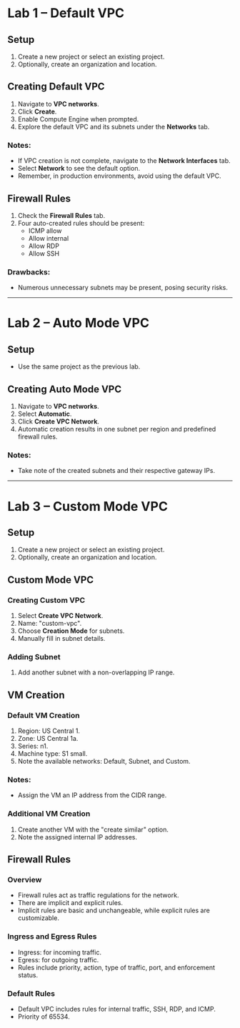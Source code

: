# Lab 1 – Default VPC

## Setup
1. Create a new project or select an existing project.
2. Optionally, create an organization and location.

## Creating Default VPC
1. Navigate to **VPC networks**.
2. Click **Create**.
3. Enable Compute Engine when prompted.
4. Explore the default VPC and its subnets under the **Networks** tab.

### Notes:
- If VPC creation is not complete, navigate to the **Network Interfaces** tab.
- Select **Network** to see the default option.
- Remember, in production environments, avoid using the default VPC.

## Firewall Rules
1. Check the **Firewall Rules** tab.
2. Four auto-created rules should be present:
    - ICMP allow
    - Allow internal
    - Allow RDP
    - Allow SSH

### Drawbacks:
- Numerous unnecessary subnets may be present, posing security risks.

---

# Lab 2 – Auto Mode VPC

## Setup
- Use the same project as the previous lab.

## Creating Auto Mode VPC
1. Navigate to **VPC networks**.
2. Select **Automatic**.
3. Click **Create VPC Network**.
4. Automatic creation results in one subnet per region and predefined firewall rules.

### Notes:
- Take note of the created subnets and their respective gateway IPs.

---

# Lab 3 – Custom Mode VPC

## Setup
1. Create a new project or select an existing project.
2. Optionally, create an organization and location.

## Custom Mode VPC

### Creating Custom VPC
1. Select **Create VPC Network**.
2. Name: "custom-vpc".
3. Choose **Creation Mode** for subnets.
4. Manually fill in subnet details.

### Adding Subnet
1. Add another subnet with a non-overlapping IP range.

## VM Creation

### Default VM Creation
1. Region: US Central 1.
2. Zone: US Central 1a.
3. Series: n1.
4. Machine type: S1 small.
5. Note the available networks: Default, Subnet, and Custom.

### Notes:
- Assign the VM an IP address from the CIDR range.

### Additional VM Creation
1. Create another VM with the "create similar" option.
2. Note the assigned internal IP addresses.

## Firewall Rules

### Overview
- Firewall rules act as traffic regulations for the network.
- There are implicit and explicit rules.
- Implicit rules are basic and unchangeable, while explicit rules are customizable.

### Ingress and Egress Rules
- Ingress: for incoming traffic.
- Egress: for outgoing traffic.
- Rules include priority, action, type of traffic, port, and enforcement status.

### Default Rules
- Default VPC includes rules for internal traffic, SSH, RDP, and ICMP.
- Priority of 65534.




